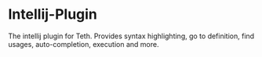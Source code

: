 # Intellij-Plugin
The intellij plugin for Teth. Provides syntax highlighting, go to definition, find usages, auto-completion, execution and more.